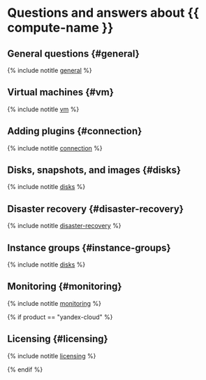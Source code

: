 # Questions and answers about {{ compute-name }}

## General questions {#general}

{% include notitle [general](general.md) %}

## Virtual machines {#vm}

{% include notitle [vm](vm.md) %}

## Adding plugins {#connection}

{% include notitle [connection](connection.md) %}

## Disks, snapshots, and images {#disks}

{% include notitle [disks](disks.md) %}

## Disaster recovery {#disaster-recovery}

{% include notitle [disaster-recovery](disaster-recovery.md) %}

## Instance groups {#instance-groups}

{% include notitle [disks](../_includes_service/instance-groups/general.md) %}

## Monitoring {#monitoring}

{% include notitle [monitoring](monitoring.md) %}


{% if product == "yandex-cloud" %}

## Licensing {#licensing}

{% include notitle [licensing](../../_includes/compute/qa-licensing.md) %}

{% endif %}
